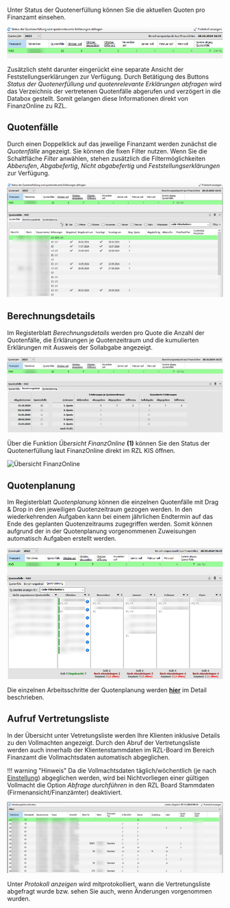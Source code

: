Unter Status der Quotenerfüllung können Sie die aktuellen Quoten pro Finanzamt einsehen.

![Status der Quotenerfüllung](<img/image159.png>)

Zusätzlich steht darunter eingerückt eine separate Ansicht der Feststellungserklärungen zur Verfügung.
Durch Betätigung des Buttons *Status der Quotenerfüllung und quotenrelevante Erklärungen abfragen* wird das Verzeichnis der vertretenen Quotenfälle abgerufen und verzögert in die Databox gestellt. Somit gelangen diese Informationen direkt von FinanzOnline zu RZL.

## Quotenfälle

Durch einen Doppelklick auf das jeweilige Finanzamt werden
zunächst die *Quotenfälle* angezeigt. Sie können die fixen Filter nutzen. Wenn
Sie die Schaltfläche *Filter* anwählen, stehen zusätzlich
die Filtermöglichkeiten *Abberufen*, *Abgabefertig*, *Nicht abgabefertig* und *Feststellungserklärungen* zur Verfügung.

![Quotenfälle](<img/image160.png>)

## Berechnungsdetails

Im Registerblatt *Berechnungsdetails* werden pro Quote die Anzahl der
Quotenfälle, die Erklärungen je Quotenzeitraum und die kumulierten
Erklärungen mit Ausweis der Sollabgabe angezeigt.

![Berechnungsdetails](<img/image161.png>)

Über die Funktion *Übersicht FinanzOnline* **(1)** können Sie den Status der Quotenerfüllung laut FinanzOnline direkt im RZL KIS öffnen.

![Übersicht FinanzOnline](<img/Übersicht FinOn - Berechnungsdetail.jpg>)

## Quotenplanung 

Im Registerblatt *Quotenplanung* können die einzelnen Quotenfälle mit
Drag & Drop in den jeweiligen Quotenzeitraum gezogen werden. In den
wiederkehrenden Aufgaben kann bei einem jährlichen Endtermin auf das
Ende des geplanten Quotenzeitraums zugegriffen werden. Somit können
aufgrund der in der Quotenplanung vorgenommenen Zuweisungen automatisch
Aufgaben erstellt werden.

![Quotenplanung](<img/image162.png>)

Die einzelnen Arbeitsschritte der Quotenplanung werden [**hier**](../FinanzOnline/Eintragung%20der%20Zugangskennung.md/#grundeinstellungen-fur-die-finanzonline-abfragen) im Detail beschrieben.

## Aufruf Vertretungsliste

In der Übersicht unter Vetretungsliste werden Ihre Klienten inklusive Details zu den Vollmachten angezeigt. Durch den Abruf der Vertretungsliste werden auch
innerhalb der Klientenstammdaten im RZL-Board im Bereich Finanzamt die
Vollmachtsdaten automatisch abgeglichen.

!!! warning "Hinweis"
    Da die Vollmachtsdaten täglich/wöchentlich (je nach [Einstellung](../Stammdaten/Klientenstammdaten.md)) abgeglichen werden, wird bei Nichtvorliegen einer gültigen Vollmacht die Option *Abfrage durchführen* in den RZL Board Stammdaten (Firmenansicht/Finanzämter) deaktiviert.

![Ansicht Vertretungsliste](<img/image163.png>)

Unter *Protokoll anzeigen* wird mitprotokolliert, wann die Vertretungsliste abgefragt wurde bzw. sehen Sie auch, wenn Änderungen vorgenommen wurden.